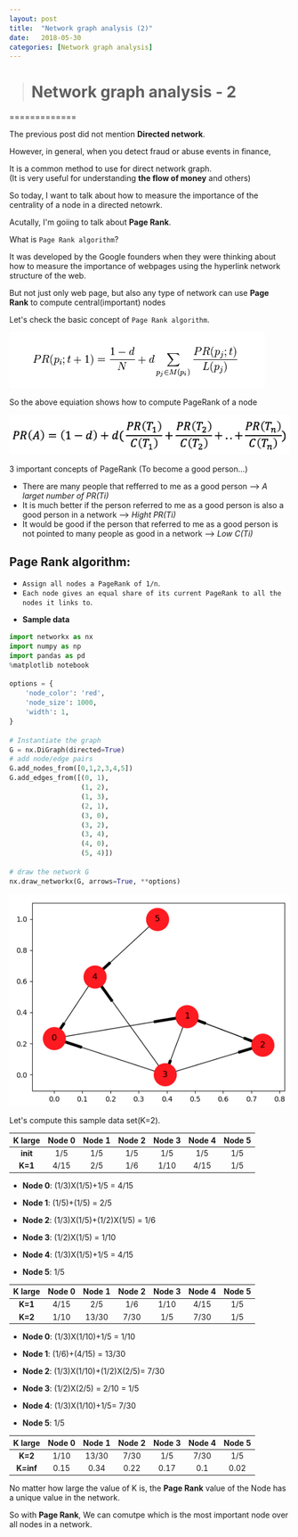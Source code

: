 ```yaml
---
layout: post
title:  "Network graph analysis (2)"
date:   2018-05-30
categories: [Network graph analysis]
---
```



> # Network graph analysis - 2
=============

The previous post did not mention **Directed network**. 

However, in general, when you detect fraud or abuse events in finance, 

It is a common method to use for direct network graph.  
(It is very useful for understanding **the flow of money** and others)

So today, I want to talk about how to measure the importance of the centrality of a node in a directed netowrk. 

Acutally, I'm goiing to talk about **Page Rank**. 

What is `Page Rank algorithm`?

It was developed by the Google founders when they were thinking about how to measure the importance of webpages using the hyperlink network structure of the web.

But not just only web page, but also any type of network can use **Page Rank** to compute central(important) nodes 

Let's check the basic concept of `Page Rank algorithm`. 

![screenshot_1](/static/img/page_rank.jpg)

So the above equiation shows how to compute PageRank of a node 

![screenshot_2](/static/img/page_rank_2.jpg)

3 important concepts of PageRank (To become a good person...)

*  There are many people that refferred to me as a good person  --> _A larget number of PR(Ti)_
*  It is much better if the person referred to me as a good person is also a good person in a network --> _Hight PR(Ti)_
*  It would be good if the person that referred to me as a good person is not pointed to many people as good in a network --> _Low C(Ti)_

## Page Rank algorithm:

*  `Assign all nodes a PageRank of 1/n`.
*  `Each node gives an equal share of its current PageRank to all the nodes it links to`. 

+ **Sample data**

~~~python
import networkx as nx
import numpy as np
import pandas as pd
%matplotlib notebook

options = {
    'node_color': 'red',
    'node_size': 1000,
    'width': 1,
}

# Instantiate the graph
G = nx.DiGraph(directed=True)
# add node/edge pairs
G.add_nodes_from([0,1,2,3,4,5])
G.add_edges_from([(0, 1),
                  (1, 2),
                  (1, 3),
                  (2, 1),
                  (3, 0), 
                  (3, 2),
                  (3, 4),
                  (4, 0),
                  (5, 4)])

# draw the network G
nx.draw_networkx(G, arrows=True, **options)
~~~

![screenshot_3](/static/img/Digraph.jpg)

Let's compute this sample data set(K=2). 

| <center>K large</center> | <center>Node 0</center> | <center>Node 1</center> | <center>Node 2</center> | <center>Node 3</center> |  <center>Node 4</center> | <center>Node 5</center> |
|:--------:|:--------:|:--------:|:--------:|:--------:|:--------:|:--------:|
| **init** | <center> 1/5 </center> | <center> 1/5 </center> | <center> 1/5 </center> | <center> 1/5 </center>  | <center> 1/5 </center> |  <center> 1/5 </center> |
| **K=1** | <center> 4/15 </center> | <center> 2/5 </center> | <center> 1/6 </center> | <center> 1/10 </center>  | <center> 4/15 </center> | <center> 1/5 </center> |

* **Node 0**:  (1/3)X(1/5)+1/5 = 4/15 

* **Node 1**:  (1/5)+(1/5) = 2/5 

* **Node 2**:  (1/3)X(1/5)+(1/2)X(1/5) = 1/6

* **Node 3**:  (1/2)X(1/5) = 1/10

* **Node 4**:  (1/3)X(1/5)+1/5 = 4/15

* **Node 5**:   1/5


| <center>K large</center> | <center>Node 0</center> | <center>Node 1</center> | <center>Node 2</center> | <center>Node 3</center> |  <center>Node 4</center> | <center>Node 5</center> |
|:--------:|:--------:|:--------:|:--------:|:--------:|:--------:|:--------:|
| **K=1** | <center> 4/15 </center> | <center> 2/5 </center> | <center> 1/6 </center> | <center> 1/10 </center>  | <center> 4/15 </center> | <center> 1/5 </center> |
| **K=2** | <center> 1/10  </center> | <center> 13/30   </center> | <center> 7/30  </center> | <center> 1/5  </center>  | <center> 7/30  </center> | <center> 1/5 </center> |

* **Node 0**:  (1/3)X(1/10)+1/5 = 1/10 

* **Node 1**:  (1/6)+(4/15) = 13/30 

* **Node 2**:  (1/3)X(1/10)+(1/2)X(2/5)= 7/30

* **Node 3**:  (1/2)X(2/5) = 2/10 = 1/5

* **Node 4**:  (1/3)X(1/10)+1/5= 7/30

* **Node 5**:   1/5

| <center>K large</center> | <center>Node 0</center> | <center>Node 1</center> | <center>Node 2</center> | <center>Node 3</center> |  <center>Node 4</center> | <center>Node 5</center> |
|:--------:|:--------:|:--------:|:--------:|:--------:|:--------:|:--------:|
| **K=2** | <center> 1/10  </center> | <center> 13/30   </center> | <center> 7/30  </center> | <center> 1/5  </center>  | <center> 7/30  </center> |<center> 1/5 </center> |
| **K=inf** | <center> 0.15  </center> | <center> 0.34  </center> | <center> 0.22  </center> | <center> 0.17  </center>  | <center> 0.1  </center> | <center> 0.02 </center> |

No matter how large the value of K is, the **Page Rank** value of the Node has a unique value in the network.

So with **Page Rank**, We can comutpe which is the most important node over all nodes in a network. 





